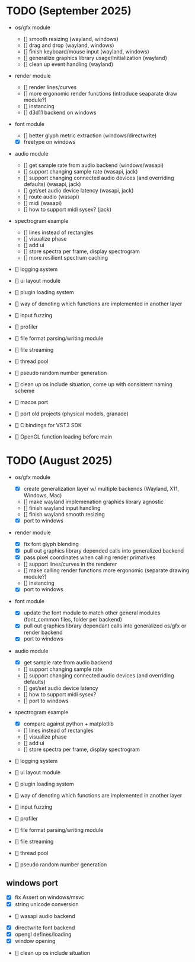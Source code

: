 # TODO (September 2025)
- os/gfx module
  - [] smooth resizing (wayland, windows)
  - [] drag and drop (wayland, windows)
  - [] finish keyboard/mouse input (wayland, windows)
  - [] generalize graphics library usage/initialization (wayland)
  - [] clean up event handling (wayland)
  
- render module
  - [] render lines/curves
  - [] more ergonomic render functions (introduce seaparate draw module?)
  - [] instancing
  - [] d3d11 backend on windows
  
- font module
  - [] better glyph metric extraction (windows/directwrite)
  - [X] freetype on windows

- audio module
  - [] get sample rate from audio backend (windows/wasapi)
  - [] support changing sample rate (wasapi, jack)
  - [] support changing connected audio devices (and overriding defaults) (wasapi, jack)
  - [] get/set audio device latency (wasapi, jack)
  - [] route audio (wasapi)
  - [] midi (wasapi)
  - [] how to support midi sysex? (jack)
  
- spectrogram example
  - [] lines instead of rectangles
  - [] visualize phase
  - [] add ui
  - [] store spectra per frame, display spectrogram
  - [] more resilient spectrum caching

- [] logging system
- [] ui layout module
- [] plugin loading system
- [] way of denoting which functions are implemented in another layer
- [] input fuzzing
- [] profiler
- [] file format parsing/writing module
- [] file streaming
- [] thread pool
- [] pseudo random number generation
- [] clean up os include situation, come up with consistent naming scheme
- [] macos port
- [] port old projects (physical models, granade)
- [] C bindings for VST3 SDK
- [] OpenGL function loading before main

# TODO (August 2025)
- os/gfx module
    - [X] create generalization layer w/ multiple backends (Wayland, X11, Windows, Mac)
	- [] make wayland implemenation graphics library agnostic
    - [] finish wayland input handling
	- [] finish wayland smooth resizing
	- [X] port to windows

- render module
    - [X] fix font glyph blending
	- [X] pull out graphics library depended calls into generalized backend
	- [X] pass pixel coordinates when calling render primatives
    - [] support lines/curves in the renderer
	- [] make calling render functions more ergonomic (separate drawing module?)
	- [] instancing
	- [X] port to windows
	
- font module
    - [X] update the font module to match other general modules (font_common files, folder per backend)
	- [X] pull out graphics library dependant calls into  generalized os/gfx or render backend
	- [X] port to windows
	
- audio module
    - [X] get sample rate from audio backend
	- [] support changing sample rate
	- [] support changing connected audio devices (and overriding defaults)
	- [] get/set audio device latency
	- [] how to support midi sysex?
	- [] port to windows

- spectrogram example
    - [X] compare against python + matplotlib
	- [] lines instead of rectangles
	- [] visualize phase
	- [] add ui
	- [] store spectra per frame, display spectrogram
	 	
- [] logging system
- [] ui layout module
- [] plugin loading system
- [] way of denoting which functions are implemented in another layer
- [] input fuzzing
- [] profiler
- [] file format parsing/writing module
- [] file streaming
- [] thread pool
- [] pseudo random number generation

## windows port
- [X] fix Assert on windows/msvc
- [X] string unicode conversion
- [] wasapi audio backend
- [X] directwrite font backend
- [X] opengl defines/loading
- [X] window opening
- [] clean up os include situation
